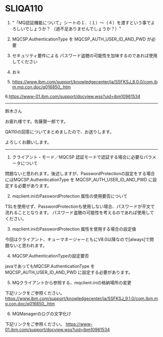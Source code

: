 # SLIQA110


1. "「MQ認証機能について」シートの１．（１）～（４）を渡すという事でよろしいでしょうか？
（過不足ありませんでしょうか？）"


2. MQCSP.AuthenticationType を MQCSP_AUTH_USER_ID_AND_PWD が必要

3. セキュリティ要件による
パスワード盗聴の可能性を加味するのであれば使用してください

4. おｋ

5.  https://www.ibm.com/support/knowledgecenter/ja/SSFKSJ_8.0.0/com.ibm.mq.con.doc/q016850_.htm


6.https://www-01.ibm.com/support/docview.wss?uid=ibm10961534



---


鈴木さん

お疲れ様です。佐藤賢一郎です。

QA110の回答についてまとめましたので、お送りします。

よろしくお願いします。


---

1. クライアント・モード／MQCSP 認証モードで認証する場合に必要なパラメータについて

問題ないと思われます。後述しますが、PasswordProtectionの設定をする場合にはMQCSP.AuthenticationType を MQCSP_AUTH_USER_ID_AND_PWD に設定する必要があります。

2. mqclient.iniのPasswordProtection 属性の使用要否について

TSLを使用せず、PasswordProtectionも使用しない場合、パスワードが平文で流れることとなります。
パスワード盗聴の可能性を考えるのであれば使用してください。

3. mqclient.iniのPasswordProtection 属性を使用する場合の設定値

今回はクライアント、キューマネージャーともにV8.0以降なので[always]で問題ないと思われます。

4. MQCSP.AuthenticationTypeの設定要否

javaであってもMQCSP.AuthenticationType を MQCSP_AUTH_USER_ID_AND_PWD に設定する必要があります。

5. MQクライアントから参照する、mqclient.iniの格納場所の変更

下記リンクをご参照ください。
https://www.ibm.com/support/knowledgecenter/ja/SSFKSJ_9.1.0/com.ibm.mq.con.doc/q016850_.htm


6. MQManagerのログの文字化け

下記リンクをご参照ください。
https://www-01.ibm.com/support/docview.wss?uid=ibm10961534
